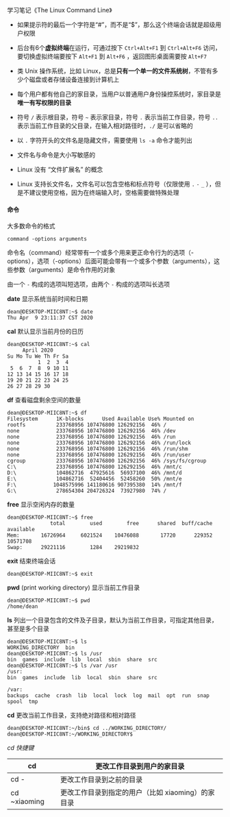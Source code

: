 学习笔记《The Linux Command Line》

- 如果提示符的最后一个字符是“#”，而不是“$”，那么这个终端会话就是超级用户权限

- 后台有6个**虚拟终端**在运行，可通过按下 `Ctrl+Alt+F1` 到 `Ctrl+Alt+F6` 访问，要切换虚拟终端要按下 `Alt+F1` 到 `Alt+F6` ，返回图形桌面需要按 `Alt+F7` 
- 类 Unix 操作系统，比如 Linux，总是**只有一个单一的文件系统树**，不管有多少个磁盘或者存储设备连接到计算机上
- 每个用户都有他自己的家目录，当用户以普通用户身份操控系统时，家目录是**唯一有写权限的目录**
- 符号 `/` 表示根目录，符号 `~` 表示家目录，符号 `.` 表示当前工作目录，符号 `..` 表示当前工作目录的父目录，在输入相对路径时，`./` 是可以省略的
- 以 `.` 字符开头的文件名是隐藏文件，需要使用 `ls -a` 命令才能列出
- 文件名与命令是大小写敏感的
- Linux 没有 “文件扩展名” 的概念
- Linux 支持长文件名，文件名可以包含空格和标点符号（仅限使用 `.` `-` `_` ），但是不建议使用空格，因为在终端输入时，空格需要做特殊处理

#### 命令

大多数命令的格式

```shell
command -options arguments
```

命令名（command）经常带有一个或多个用来更正命令行为的选项（-options），选项（-options）后面可能会带有一个或多个参数（arguments），这些参数（arguments）是命令作用的对象

由一个 `-` 构成的选项叫短选项，由两个 `-` 构成的选项叫长选项

**date**	显示系统当前时间和日期

```shell
dean@DESKTOP-MIIC8NT:~$ date
Thu Apr  9 23:11:37 CST 2020
```

**cal**	默认显示当前月份的日历

```shell
dean@DESKTOP-MIIC8NT:~$ cal
     April 2020
Su Mo Tu We Th Fr Sa
          1  2  3  4
 5  6  7  8  9 10 11
12 13 14 15 16 17 18
19 20 21 22 23 24 25
26 27 28 29 30

```

**df**	查看磁盘剩余空间的数量

```shell
dean@DESKTOP-MIIC8NT:~$ df
Filesystem      1K-blocks      Used Available Use% Mounted on
rootfs          233768956 107476800 126292156  46% /
none            233768956 107476800 126292156  46% /dev
none            233768956 107476800 126292156  46% /run
none            233768956 107476800 126292156  46% /run/lock
none            233768956 107476800 126292156  46% /run/shm
none            233768956 107476800 126292156  46% /run/user
cgroup          233768956 107476800 126292156  46% /sys/fs/cgroup
C:\             233768956 107476800 126292156  46% /mnt/c
D:\             104862716  47925616  56937100  46% /mnt/d
E:\             104862716  52404456  52458260  50% /mnt/e
F:\            1048575996 141180616 907395380  14% /mnt/f
G:\             278654304 204726324  73927980  74% /
```

**free**	显示空闲内存的数量

```shell
dean@DESKTOP-MIIC8NT:~$ free
              total        used        free      shared  buff/cache   available
Mem:       16726964     6021524    10476088       17720      229352    10571708
Swap:      29221116        1284    29219832
```

**exit**	结束终端会话

```shell
dean@DESKTOP-MIIC8NT:~$ exit
```

**pwd** (print working directory)	显示当前工作目录

```shell
dean@DESKTOP-MIIC8NT:~$ pwd
/home/dean
```

**ls**	列出一个目录包含的文件及子目录，默认为当前工作目录，可指定其他目录，甚至是多个目录

```shell
dean@DESKTOP-MIIC8NT:~$ ls
WORKING_DIRECTORY  bin
dean@DESKTOP-MIIC8NT:~$ ls /usr
bin  games  include  lib  local  sbin  share  src
dean@DESKTOP-MIIC8NT:~$ ls /var /usr
/usr:
bin  games  include  lib  local  sbin  share  src

/var:
backups  cache  crash  lib  local  lock  log  mail  opt  run  snap  spool  tmp
```

**cd**	更改当前工作目录，支持绝对路径和相对路径

```shell
dean@DESKTOP-MIIC8NT:~/bin$ cd ../WORKING_DIRECTORY/
dean@DESKTOP-MIIC8NT:~/WORKING_DIRECTORY$ 
```

*cd 快捷键*

| cd           | 更改工作目录到用户的家目录                        |
| ------------ | ------------------------------------------------- |
| cd -         | 更改工作目录到之前的目录                          |
| cd ~xiaoming | 更改工作目录到指定的用户（比如 xiaoming）的家目录 |